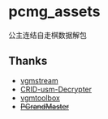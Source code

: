 # pcmg_assets

公主连结自走棋数据解包

## Thanks

- [vgmstream](https://github.com/vgmstream/vgmstream)
- [CRID-usm-Decrypter](https://github.com/kokarare1212/CRID-usm-Decrypter)
- [vgmtoolbox](https://svn.code.sf.net/p/vgmtoolbox/code/)
- ~~[PGrandMaster](https://github.com/cc004/PGrandMaster)~~